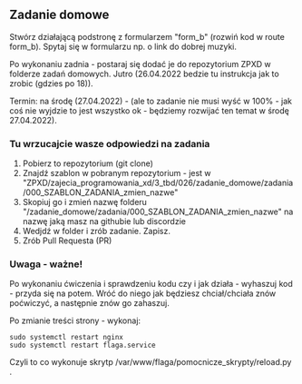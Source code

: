 ## Zadanie domowe

Stwórz działającą podstronę z formularzem "form_b" (rozwiń kod w route form_b). Spytaj się w formularzu np. o link do dobrej muzyki.

Po wykonaniu zadnia - postaraj się dodać je do repozytorium ZPXD w folderze zadań domowych. Jutro (26.04.2022 bedzie tu instrukcja jak to zrobic (gdzies po 18)).

Termin: na środę (27.04.2022) - (ale to zadanie nie musi wyść w 100% - jak coś nie wyjdzie to jest wszystko ok - będziemy rozwijać ten temat w środę 27.04.2022).

### Tu wrzucajcie wasze odpowiedzi na zadania 

1. Pobierz to repozytorium (git clone)
2. Znajdź szablon w pobranym repozytorium - jest w "ZPXD/zajecia_programowania_xd/3_tbd/026/zadanie_domowe/zadania/000_SZABLON_ZADANIA_zmien_nazwe"
3. Skopiuj go i zmień nazwę folderu "/zadanie_domowe/zadania/000_SZABLON_ZADANIA_zmien_nazwe" na nazwę jaką masz na githubie lub discordzie
4. Wedjdź w folder i zrób zadanie. Zapisz.
5. Zrób Pull Requesta (PR)

### Uwaga - ważne!

Po wykonaniu ćwiczenia i sprawdzeniu kodu czy i jak działa - wyhaszuj kod - przyda się na potem. Wróć do niego jak będziesz chciał/chciała znów poćwiczyć, a następnie znów go zahaszuj. 

Po zmianie treści strony - wykonaj:
```
sudo systemctl restart nginx
sudo systemctl restart flaga.service
```
Czyli to co wykonuje skrytp /var/www/flaga/pomocnicze_skrypty/reload.py .
